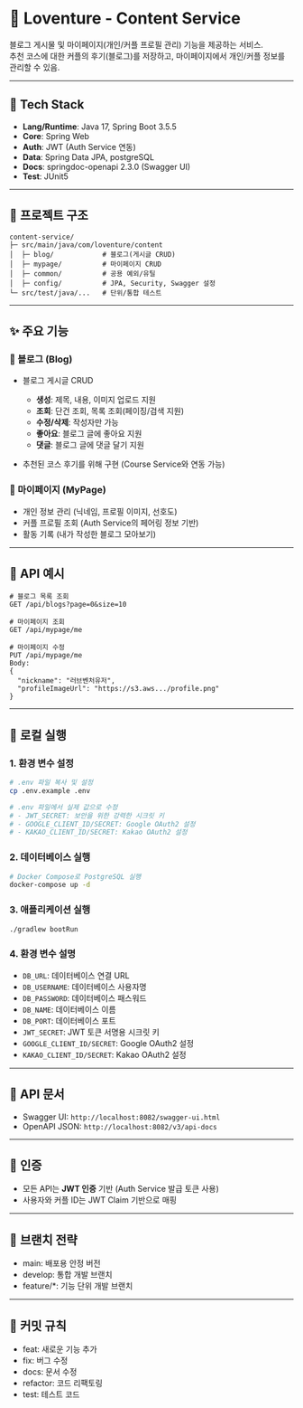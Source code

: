 # 💌 Loventure - Content Service

블로그 게시물 및 마이페이지(개인/커플 프로필 관리) 기능을 제공하는 서비스.  
추천 코스에 대한 커플의 후기(블로그)를 저장하고, 마이페이지에서 개인/커플 정보를 관리할 수 있음.

---

## 🔧 Tech Stack

- **Lang/Runtime**: Java 17, Spring Boot 3.5.5  
- **Core**: Spring Web
- **Auth**: JWT (Auth Service 연동)  
- **Data**: Spring Data JPA, postgreSQL  
- **Docs**: springdoc-openapi 2.3.0 (Swagger UI)  
- **Test**: JUnit5

---

## 📂 프로젝트 구조

```
content-service/
├─ src/main/java/com/loventure/content
│  ├─ blog/            # 블로그(게시글 CRUD)
│  ├─ mypage/          # 마이페이지 CRUD
│  ├─ common/          # 공용 예외/유틸
│  ├─ config/          # JPA, Security, Swagger 설정
└─ src/test/java/...   # 단위/통합 테스트
```

---

## ✨ 주요 기능

### 📘 블로그 (Blog)

- 블로그 게시글 CRUD
  - **생성**: 제목, 내용, 이미지 업로드 지원
  - **조회**: 단건 조회, 목록 조회(페이징/검색 지원)
  - **수정/삭제**: 작성자만 가능
  - **좋아요**: 블로그 글에 좋아요 지원
  - **댓글**: 블로그 글에 댓글 달기 지원

- 추천된 코스 후기를 위해 구현 (Course Service와 연동 가능)

### 🙍 마이페이지 (MyPage)

- 개인 정보 관리 (닉네임, 프로필 이미지, 선호도)
- 커플 프로필 조회 (Auth Service의 페어링 정보 기반)
- 활동 기록 (내가 작성한 블로그 모아보기)

---

## 🔑 API 예시

```http
# 블로그 목록 조회
GET /api/blogs?page=0&size=10

# 마이페이지 조회
GET /api/mypage/me

# 마이페이지 수정
PUT /api/mypage/me
Body:
{
  "nickname": "러브벤처유저",
  "profileImageUrl": "https://s3.aws.../profile.png"
}
```

---

## 🐳 로컬 실행

### 1. 환경 변수 설정
```bash
# .env 파일 복사 및 설정
cp .env.example .env

# .env 파일에서 실제 값으로 수정
# - JWT_SECRET: 보안을 위한 강력한 시크릿 키
# - GOOGLE_CLIENT_ID/SECRET: Google OAuth2 설정
# - KAKAO_CLIENT_ID/SECRET: Kakao OAuth2 설정
```

### 2. 데이터베이스 실행
```bash
# Docker Compose로 PostgreSQL 실행
docker-compose up -d
```

### 3. 애플리케이션 실행
```bash
./gradlew bootRun
```

### 4. 환경 변수 설명
- `DB_URL`: 데이터베이스 연결 URL
- `DB_USERNAME`: 데이터베이스 사용자명
- `DB_PASSWORD`: 데이터베이스 패스워드
- `DB_NAME`: 데이터베이스 이름
- `DB_PORT`: 데이터베이스 포트
- `JWT_SECRET`: JWT 토큰 서명용 시크릿 키
- `GOOGLE_CLIENT_ID/SECRET`: Google OAuth2 설정
- `KAKAO_CLIENT_ID/SECRET`: Kakao OAuth2 설정

---

## 📘 API 문서

- Swagger UI: `http://localhost:8082/swagger-ui.html`  
- OpenAPI JSON: `http://localhost:8082/v3/api-docs`

---

## 🔐 인증

- 모든 API는 **JWT 인증** 기반 (Auth Service 발급 토큰 사용)  
- 사용자와 커플 ID는 JWT Claim 기반으로 매핑  

---

## 🧩 브랜치 전략
* main: 배포용 안정 버전
* develop: 통합 개발 브랜치
* feature/*: 기능 단위 개발 브랜치

---

## 📜 커밋 규칙
* feat: 새로운 기능 추가
* fix: 버그 수정
* docs: 문서 수정
* refactor: 코드 리팩토링
* test: 테스트 코드
